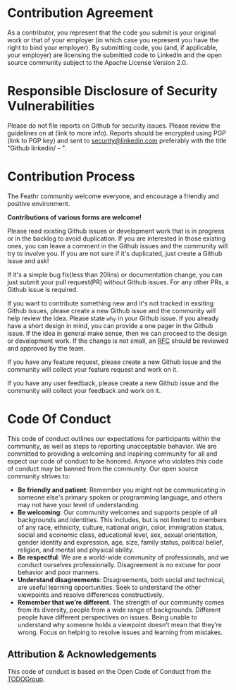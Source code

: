 # Contribution Agreement
As a contributor, you represent that the code you submit is your original work or that of your employer (in which case you represent you have the right to bind your employer). By submitting code, you (and, if applicable, your employer) are licensing the submitted code to LinkedIn and the open source community subject to the Apache License Version 2.0.

# Responsible Disclosure of Security Vulnerabilities
Please do not file reports on Github for security issues. Please review the guidelines on at (link to more info). Reports should be encrypted using PGP (link to PGP key) and sent to security@linkedin.com preferably with the title "Github linkedin/ - ".


# Contribution Process

The Feathr community welcome everyone, and encourage a friendly and positive environment.

**Contributions of various forms are welcome!**

Please read existing Github issues or development work that is in progress or in the backlog to avoid duplication. If you are interested in those existing ones, you can leave a comment in the Github issues and the community will try to involve you. If you are not sure if it's duplicated, just create a Github issue and ask!

If it's a simple bug fix(less than 20lins) or documentation change, you can just submit your pull request(PR) without Github issues. For any other PRs, a Github issue is required.

If you want to contribute something new and it's not tracked in exsiting Github issues, please create a new Github issue and the community will help review the idea. Please state `why` in your Github issue. If you already have a short design in mind, you can provide a one pager in the Github issue. If the idea in general make sense, then we can proceed to the design or development work. If the change is not small, an [RFC](https://en.wikipedia.org/wiki/Request_for_Comments) should be reviewed and approved by the team.

If you have any feature request, please create a new Github issue and the community will collect your feature request and work on it.

If you have any user feedback, please create a new Github issue and the community will collect your feedback and work on it.


# Code Of Conduct
This code of conduct outlines our expectations for participants within the community, as well as steps to reporting unacceptable behavior. We are committed to providing a welcoming and inspiring community for all and expect our code of conduct to be honored. Anyone who violates this code of conduct may be banned from the community.
Our open source community strives to:

* **Be friendly and patient**: Remember you might not be communicating in someone else's primary spoken or programming language, and others may not have your level of understanding.
* **Be welcoming**: Our community welcomes and supports people of all backgrounds and identities. This includes, but is not limited to members of any race, ethnicity, culture, national origin, color, immigration status, social and economic class, educational level, sex, sexual orientation, gender identity and expression, age, size, family status, political belief, religion, and mental and physical ability.
* **Be respectful**: We are a world-wide community of professionals, and we conduct ourselves professionally. Disagreement is no excuse for poor behavior and poor manners.
* **Understand disagreements**: Disagreements, both social and technical, are useful learning opportunities. Seek to understand the other viewpoints and resolve differences constructively.
* **Remember that we’re different**. The strength of our community comes from its diversity, people from a wide range of backgrounds. Different people have different perspectives on issues. Being unable to understand why someone holds a viewpoint doesn’t mean that they’re wrong. Focus on helping to resolve issues and learning from mistakes.

## Attribution & Acknowledgements
This code of conduct is based on the Open Code of Conduct from the [TODOGroup](https://todogroup.org/blog/open-code-of-conduct/).
